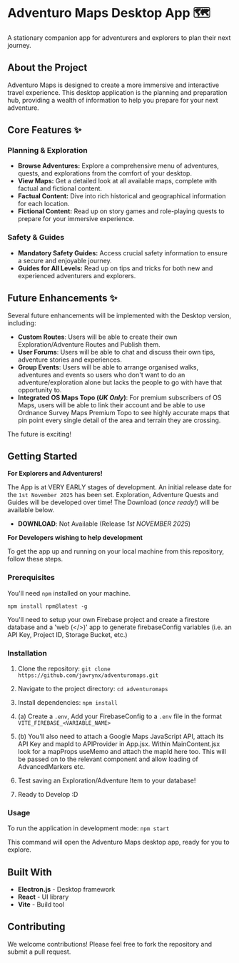 # Adventuro Maps Desktop App 🗺️

A stationary companion app for adventurers and explorers to plan their next journey.

## About the Project

Adventuro Maps is designed to create a more immersive and interactive travel experience. This desktop application is the planning and preparation hub, providing a wealth of information to help you prepare for your next adventure.

## Core Features ✨

### Planning & Exploration
- **Browse Adventures:** Explore a comprehensive menu of adventures, quests, and explorations from the comfort of your desktop.
- **View Maps:** Get a detailed look at all available maps, complete with factual and fictional content.
- **Factual Content:** Dive into rich historical and geographical information for each location.
- **Fictional Content:** Read up on story games and role-playing quests to prepare for your immersive experience.

### Safety & Guides
- **Mandatory Safety Guides:** Access crucial safety information to ensure a secure and enjoyable journey.
- **Guides for All Levels:** Read up on tips and tricks for both new and experienced adventurers and explorers.

## Future Enhancements ✨

Several future enhancements will be implemented with the Desktop version, including:

- **Custom Routes**: Users will be able to create their own Exploration/Adventure Routes and Publish them.
- **User Forums**: Users will be able to chat and discuss their own tips, adventure stories and experiences.
- **Group Events**: Users will be able to arrange organised walks, adventures and events so users who don't want to do an adventure/exploration alone but lacks the people to go with have that opportunity to.
- **Integrated OS Maps Topo (*UK Only*)**: For premium subscribers of OS Maps, users will be able to link their account and be able to use Ordnance Survey Maps Premium Topo to see highly accurate maps that pin point every single detail of the area and terrain they are crossing.

The future is exciting!

## Getting Started

**For Explorers and Adventurers!**

The App is at VERY EARLY stages of development. An initial release date for the `1st November 2025` has been set. Exploration, Adventure Quests and Guides will be developed over time! The Download (*once ready!*) will be available below.

- **DOWNLOAD**: Not Available (Release *1st NOVEMBER 2025*)

**For Developers wishing to help development**

To get the app up and running on your local machine from this repository, follow these steps.

### Prerequisites

You'll need `npm` installed on your machine.

```npm install npm@latest -g```

You'll need to setup your own Firebase project and create a firestore database and a 'web (</>)' app to generate firebaseConfig variables (i.e. an API Key, Project ID, Storage Bucket, etc.)

### Installation
1. Clone the repository:
   `git clone https://github.com/jawrynx/adventuromaps.git`
2. Navigate to the project directory:
   `cd adventuromaps`
3. Install dependencies:
   `npm install`
4. (a) Create a ```.env```, Add your FirebaseConfig to a ```.env``` file in the format ```VITE_FIREBASE_<VARIABLE_NAME>```
4. (b) You'll also need to attach a Google Maps JavaScript API, attach its API Key and mapId to APIProvider in App.jsx. Within MainContent.jsx look for a mapProps useMemo and attach the mapId here too. This will be passed on to the relevant <Map> component and allow loading of AdvancedMarkers etc.

5. Test saving an Exploration/Adventure Item to your database!

6. Ready to Develop :D

### Usage

To run the application in development mode: ```npm start```

This command will open the Adventuro Maps desktop app, ready for you to explore.

## Built With

- **Electron.js** - Desktop framework
- **React** - UI library
- **Vite** - Build tool

## Contributing

We welcome contributions! Please feel free to fork the repository and submit a pull request.